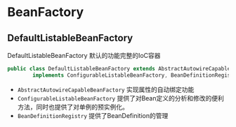 # BeanFactory

## DefaultListableBeanFactory

DefaultListableBeanFactory 默认的功能完整的IoC容器

```java
public class DefaultListableBeanFactory extends AbstractAutowireCapableBeanFactory
		implements ConfigurableListableBeanFactory, BeanDefinitionRegistry, Serializable {}
```

 - `AbstractAutowireCapableBeanFactory` 实现属性的自动绑定功能
 - `ConfigurableListableBeanFactory` 提供了对Bean定义的分析和修改的便利方法，同时也提供了对单例的预实例化。
 - `BeanDefinitionRegistry` 提供了BeanDefinition的管理

## 